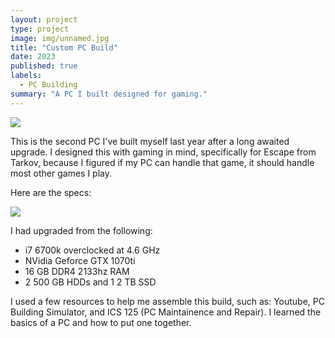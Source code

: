 ```yaml
---
layout: project
type: project
image: img/unnamed.jpg
title: "Custom PC Build"
date: 2023
published: true
labels:
  - PC Building
summary: "A PC I built designed for gaming."
---
```


<img class="img-fluid" src="../img/vacay/vacay-home-page.png">

This is the second PC I've built myself last year after a long awaited upgrade. I designed this with gaming in mind, specifically for Escape from Tarkov, because I figured if my PC can handle that game, it should handle most other games I play.

Here are the specs:

<img class="img-fluid" src="..img/image.png">

I had upgraded from the following:
- i7 6700k overclocked at 4.6 GHz
- NVidia Geforce GTX 1070ti
- 16 GB DDR4 2133hz RAM
- 2 500 GB HDDs and 1 2 TB SSD

I used a few resources to help me assemble this build, such as: Youtube, PC Building Simulator, and ICS 125 (PC Maintainence and Repair). I learned the basics of a PC and how to put one together.
